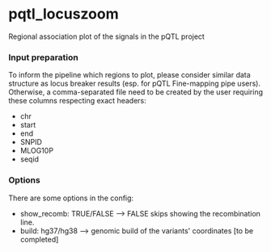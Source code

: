 # pqtl_locuszoom
Regional association plot of the signals in the pQTL project

### Input preparation
To inform the pipeline which regions to plot, please consider similar data structure as locus breaker results (esp. for pQTL Fine-mapping pipe users). Otherwise, a comma-separated file need to be created by the user requiring these columns respecting exact headers:
- chr
- start
- end
- SNPID
- MLOG10P
- seqid


### Options
There are some options in the config:
- show_recomb: TRUE/FALSE  --> FALSE skips showing the recombination line.
- build: hg37/hg38  --> genomic build of the variants' coordinates
[to be completed]